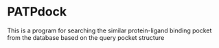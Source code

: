 # PATPdock
This is a program for searching the similar protein-ligand binding pocket from the database based on the query pocket structure
